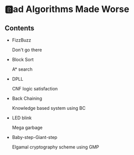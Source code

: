 # :b:ad Algorithms Made Worse

## Contents

- FizzBuzz

   Don't go there

- Block Sort

   A\* search

- DPLL

   CNF logic satisfaction

- Back Chaining

   Knowledge based system using BC

- LED blink

   Mega garbage

- Baby-step-Giant-step

   Elgamal cryptography scheme using GMP


